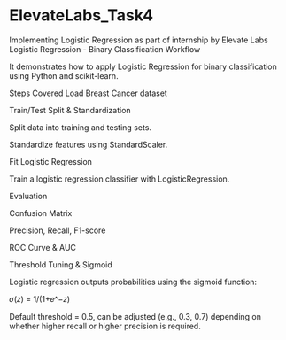 # ElevateLabs_Task4
Implementing Logistic Regression as part of internship by Elevate Labs
Logistic Regression - Binary Classification Workflow

It demonstrates how to apply Logistic Regression for binary classification using Python and scikit-learn.

Steps Covered
Load Breast Cancer dataset

Train/Test Split & Standardization

Split data into training and testing sets.

Standardize features using StandardScaler.

Fit Logistic Regression

Train a logistic regression classifier with LogisticRegression.

Evaluation

Confusion Matrix

Precision, Recall, F1-score

ROC Curve & AUC

Threshold Tuning & Sigmoid

Logistic regression outputs probabilities using the sigmoid function:

𝜎(𝑧) =  1/(1+𝑒^−𝑧)​

Default threshold = 0.5, can be adjusted (e.g., 0.3, 0.7) depending on whether higher recall or higher precision is required.
